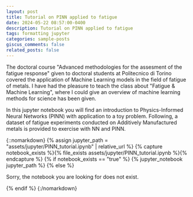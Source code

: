 ```yaml
---
layout: post
title: Tutorial on PINN applied to fatigue
date: 2024-05-22 08:57:00-0400
description: Tutorial on PINN applied to fatigue
tags: formatting jupyter
categories: sample-posts
giscus_comments: false
related_posts: false
---
```


The doctoral course "Advanced methodologies for the assesment of the fatigue response" given to doctoral students at Politecnico di Torino covered
the application of Machine Learning models in the field of fatigue of metals.
I have had the pleasure to teach the class about "Fatigue & Machine Learning", where I could give an overview of machine learning methods for science has been given.

In this jupyter notebook you will find an introduction to Physics-Informed Neural Networks (PINN) with application to a toy problem.
Following, a dataset of fatigue experiments conducted on Additively Manufactured metals is provided to exercise with NN and PINN.

{::nomarkdown}
{% assign jupyter_path = "assets/jupyter/PINN_tutorial.ipynb" | relative_url %}
{% capture notebook_exists %}{% file_exists assets/jupyter/PINN_tutorial.ipynb %}{% endcapture %}
{% if notebook_exists == "true" %}
    {% jupyter_notebook jupyter_path %}
{% else %}
    <p>Sorry, the notebook you are looking for does not exist.</p>
{% endif %}
{:/nomarkdown}

